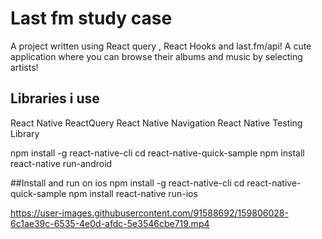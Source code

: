 # **Last fm study case** 
<!-- -->
A project written using React query , React Hooks and last.fm/api!
A cute application where you can browse their albums and music by selecting artists!


## Libraries i use
React Native
ReactQuery
React Native Navigation
React Native Testing Library 
<!-- -->

<!-- ## Install and run on android-->
npm install -g react-native-cli
cd react-native-quick-sample
npm install
react-native run-android
<!-- -->

##Install and run on ios
npm install -g react-native-cli
cd react-native-quick-sample
npm install
react-native run-ios
<!-- -->


https://user-images.githubusercontent.com/91588692/159806028-6c1ae39c-6535-4e0d-afdc-5e3546cbe719.mp4


